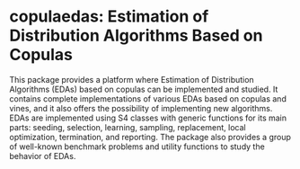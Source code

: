 # copulaedas: Estimation of Distribution Algorithms Based on Copulas

This package provides a platform where Estimation of Distribution Algorithms (EDAs) based on copulas can be implemented and studied. It contains complete implementations of various EDAs based on copulas and vines, and it also offers the possibility of implementing new algorithms. EDAs are implemented using S4 classes with generic functions for its main parts: seeding, selection, learning, sampling, replacement, local optimization, termination, and reporting. The package also provides a group of well-known benchmark problems and utility functions to study the behavior of EDAs.
